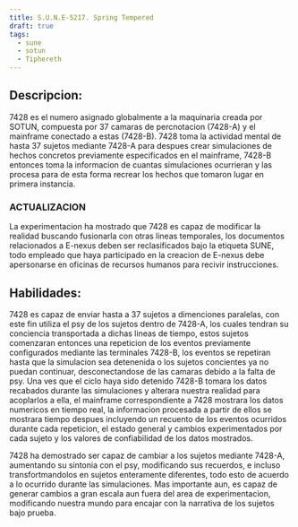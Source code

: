 ```yaml
---
title: S.U.N.E-5217. Spring Tempered
draft: true
tags:
  - sune
  - sotun
  - Tiphereth
---
```

## Descripcion:
7428 es el numero asignado globalmente a la maquinaria creada por SOTUN, compuesta por 37 camaras de percnotacion (7428-A) y el mainframe conectado a estas (7428-B).
7428 toma la actividad mental de hasta 37 sujetos mediante 7428-A para despues crear simulaciones de hechos concretos previamente especificados en el mainframe, 7428-B entonces toma la informacion de cuantas simulaciones ocurrieran y las procesa para de esta forma recrear los hechos que tomaron lugar en primera instancia.
### ACTUALIZACION
La experimentacion ha mostrado que 7428 es capaz de modificar la realidad buscando fusionarla con otras lineas temporales, los documentos relacionados a E-nexus deben ser reclasificados bajo la etiqueta SUNE, todo empleado que haya participado en la creacion de E-nexus debe apersonarse en oficinas de recursos humanos para recivir instrucciones.

## Habilidades:
7428 es capaz de enviar hasta a 37 sujetos a dimenciones paralelas, con este fin utiliza el psy de los sujetos dentro de 7428-A, los cuales tendran su conciencia transportada a dichas lineas de tiempo, estos sujetos comenzaran entonces una repeticion de los eventos previamente configurados mediante las terminales 7428-B, los eventos se repetiran hasta que la simulacion sea detenenida o los sujetos concientes ya no puedan continuar, desconectandose de las camaras debido a la falta de psy. Una ves que el ciclo haya sido detenido 7428-B tomara los datos recabados durante las simulaciones y alterara nuestra realidad para acoplarlos a ella, el mainframe correspondiente a 7428 mostrara los datos numericos en tiempo real, la informacion procesada a partir de ellos se mostrara tiempo despues incluyendo un recuento de los eventos ocurridos durante cada repeticion, el estado general y cambios experimentados por cada sujeto y los valores de confiabilidad de los datos mostrados.

7428 ha demostrado ser capaz de cambiar a los sujetos mediante 7428-A, aumentando su sintonia con el psy, modificando sus recuerdos, e incluso transfortmandolos en sujetos enteramente diferentes, todo esto de acuerdo a lo ocurrido durante las simulaciones. Mas importante aun, es capaz de generar cambios a gran escala aun fuera del area de experimentacion, modificando nuestra mundo para encajar con la narrativa de los sujetos bajo prueba.